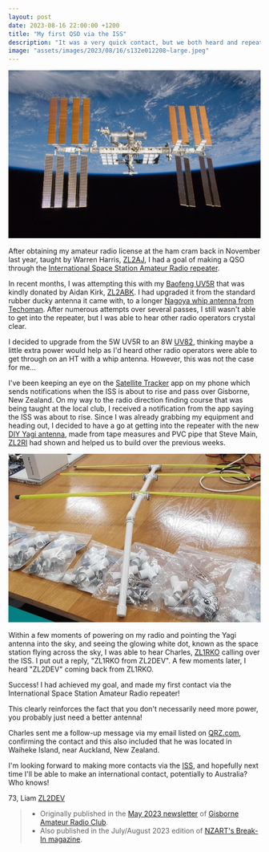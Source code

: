 ```yaml
---
layout: post
date: 2023-08-16 22:00:00 +1200
title: "My first QSO via the ISS"
description: "It was a very quick contact, but we both heard and repeated each other's callsigns."
image: "assets/images/2023/08/16/s132e012208~large.jpeg"
---
```

[![](/assets/images/2023/08/16/s132e012208~large.jpeg)](https://images.nasa.gov/details-s132e012208)

After obtaining my amateur radio license at the ham cram back in November last year, taught by Warren Harris, [ZL2AJ][zl2aj], I had a goal of making a QSO through the [International Space Station Amateur Radio repeater][iss-repeater].

In recent months, I was attempting this with my [Baofeng UV5R][uv5r] that was kindly donated by Aidan Kirk, [ZL2ABK][zl2abk]. I had upgraded it from the standard rubber ducky antenna it came with, to a longer [Nagoya whip antenna from Techoman][na771]. After numerous attempts over several passes, I still wasn't able to get into the repeater, but I was able to hear other radio operators crystal clear.

I decided to upgrade from the 5W UV5R to an 8W [UV82][uv82], thinking maybe a little extra power would help as I'd heard other radio operators were able to get through on an HT with a whip antenna. However, this was not the case for me...

I've been keeping an eye on the [Satellite Tracker][satellite-tracker] app on my phone which sends notifications when the ISS is about to rise and pass over Gisborne, New Zealand. On my way to the radio direction finding course that was being taught at the local club, I received a notification from the app saying the ISS was about to rise. Since I was already grabbing my equipment and heading out, I decided to have a go at getting into the repeater with the new [DIY Yagi antenna][diy-yagi-antenna], made from tape measures and PVC pipe that Steve Main, [ZL2RI][zl2ri] had shown and helped us to build over the previous weeks.

![](/assets/images/2023/08/16/diy-yagi-antenna.jpeg)

Within a few moments of powering on my radio and pointing the Yagi antenna into the sky, and seeing the glowing white dot, known as the space station flying across the sky, I was able to hear Charles, [ZL1RKO][zl1rko] calling over the ISS. I put out a reply, "ZL1RKO from ZL2DEV". A few moments later, I heard "ZL2DEV" coming back from ZL1RKO.

Success! I had achieved my goal, and made my first contact via the International Space Station Amateur Radio repeater!

This clearly reinforces the fact that you don't necessarily need more power, you probably just need a better antenna!

Charles sent me a follow-up message via my email listed on [QRZ.com][zl2dev], confirming the contact and this also included that he was located in Waiheke Island, near Auckland, New Zealand.

I'm looking forward to making more contacts via the [ISS][iss-repeater], and hopefully next time I'll be able to make an international contact, potentially to Australia? Who knows!

73, Liam [ZL2DEV][zl2dev]

> - Originally published in the [May 2023 newsletter][gisborne-amateur-radio-club-may-2023-newsletter] of [Gisborne Amateur Radio Club][gisborne-amateur-radio-club].
> - Also published in the July/August 2023 edition of [NZART's Break-In magazine][nzart-break-in].

[iss-repeater]: https://www.amsat.org/amateur-radio-on-the-iss/
[satellite-tracker]: https://apps.apple.com/us/app/satellite-tracker-by-star-walk/id1248172706
[diy-yagi-antenna]: /assets/images/2023/08/16/diy-yagi-antenna.jpeg
[zl2dev]: https://qrz.com/db/zl2dev
[zl2aj]: https://qrz.com/db/zl2aj
[zl2abk]: https://qrz.com/db/zl2abk
[zl2ri]: https://qrz.com/db/zl2ri
[zl1rko]: https://qrz.com/db/zl1rko
[uv5r]: https://techoman.co.nz/collections/amateur-mobile-radios/products/baofeng-uv-5r-5w-ham-walkie-talkie-dual-vhf-uhf
[uv82]: https://techoman.co.nz/collections/amateur-mobile-radios/products/baofeng-uv-82-8-watt-ham-walkie-talkie-dual-vhf-uhf
[na771]: https://techoman.co.nz/products/techoman-na-771-antenna-black-sma-f-dual-band-144-430mhz-flexi-antenna
[nzart-break-in]: https://www.nzart.org.nz/news/break-in/
[gisborne-amateur-radio-club]: https://zl2aa.nz
[gisborne-amateur-radio-club-may-2023-newsletter]: https://drive.google.com/file/d/1bPhBaj613T8cwE0W3NBS0yySvkmW34w0/view?usp=drive_link